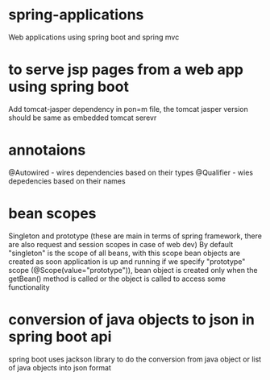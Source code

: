 # spring-applications
Web applications using spring boot and spring mvc

# to serve jsp pages from a web app using spring boot
Add tomcat-jasper dependency in pon=m file, the tomcat jasper version should be same as embedded tomcat serevr

# annotaions
@Autowired - wires dependencies based on their types
@Qualifier - wies depedencies based on their names

# bean scopes
Singleton and prototype (these are main in terms of spring framework, there are also request and session scopes in case of web dev)
By default "singleton" is the scope of all beans, with this scope bean objects are created as soon application is up and running
if we specify "prototype" scope  (@Scope(value="prototype")), bean object is created only when the getBean() method is called 
or the object is called to access some functionality

# conversion of java objects to json in spring boot api
spring boot uses jackson library to do the conversion from java object or list of java objects into json format


